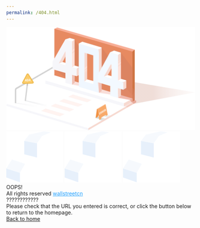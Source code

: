 ```yaml
---
permalink: /404.html
---
```


<div class="wscn-http404-container">
  <div class="wscn-http404">
    <div class="pic-404">
      <img class="pic-404__parent" src="./src/assets/images/404_images/404_orange.png" alt="404">
      <img class="pic-404__child left" src="./src/assets/images/404_images/404_cloud.png" alt="404">
      <img class="pic-404__child mid" src="./src/assets/images/404_images/404_cloud.png" alt="404">
      <img class="pic-404__child right" src="./src/assets/images/404_images/404_cloud.png" alt="404">
    </div>
    <div class="bullshit">
      <div class="bullshit__oops">OOPS!</div>
      <div class="bullshit__info">All rights reserved
        <a style="color:#20a0ff" href="https://wallstreetcn.com" target="_blank">wallstreetcn</a>
      </div>
      <div class="bullshit__headline">????????????</div>
      <div class="bullshit__info">Please check that the URL you entered is correct, or click the button below to return to the homepage.</div>
      <a href="" class="bullshit__return-home">Back to home</a>
    </div>
  </div>
</div>